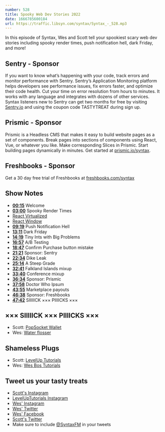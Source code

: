```yaml
---
number: 528
title: Spooky Web Dev Stories 2022
date: 1666785600184
url: https://traffic.libsyn.com/syntax/Syntax_-_528.mp3
---
```


In this episode of Syntax, Wes and Scott tell your spookiest scary web dev stories including spooky render times, push notification hell, dark Friday, and more!

## Sentry  - Sponsor

If you want to know what’s happening with your code, track errors and monitor performance with Sentry. Sentry’s Application Monitoring platform helps developers see performance issues, fix errors faster, and optimize their code health. Cut your time on error resolution from hours to minutes. It works with any language and integrates with dozens of other services. Syntax listeners new to Sentry can get two months for  free by visiting [Sentry.io](https://sentry.io) and using the coupon code TASTYTREAT during sign up.

## Prismic - Sponsor

Prismic is a Headless CMS that makes it easy to build website pages as a set of components. Break pages into sections of components using React, Vue, or whatever you like. Make corresponding Slices in Prismic. Start building pages dynamically in minutes. Get started at [prismic.io/syntax](https://prismic.io/syntax).

## Freshbooks - Sponsor

Get a 30 day free trial of Freshbooks at [freshbooks.com/syntax](https://freshbooks.com/syntax)

## Show Notes

* **[00:15](#t=00:15)** Welcome
* **[03:00](#t=03:00)** Spooky Render Times
* [React Virtualized](https://www.npmjs.com/package/react-virtualized)
* [React Window](https://www.npmjs.com/package/react-window)
* **[09:19](#t=09:19)** Push Notification Hell
* **[13:11](#t=13:11)** Dark Friday
* **[14:19](#t=14:19)** Tiny Ints with Big Problems
* **[16:57](#t=16:57)** A/B Testing
* **[18:47](#t=18:47)** Confirm Purchase button mistake
* **[21:21](#t=21:21)** Sponsor: Sentry
* **[22:34](#t=22:34)** Dike Leak
* **[25:14](#t=25:14)** A Steep Grade
* **[32:41](#t=32:41)** Falkland Islands mixup
* **[33:40](#t=33:40)** Conference mixup
* **[36:34](#t=36:34)** Sponsor: Prismic
* **[37:58](#t=37:58)** Doctor Who Ipsum
* **[43:55](#t=43:55)** Marketplace payouts
* **[46:38](#t=46:38)** Sponsor: Freshbooks
* **[47:42](#t=47:42)** SIIIIICK ××× PIIIICKS ×××

## ××× SIIIIICK ××× PIIIICKS ×××

* Scott: [PopSocket Wallet](https://amzn.to/3SXyimF)
* Wes: [Water flosser](https://amzn.to/3T10epT)

## Shameless Plugs

* Scott: [LevelUp Tutorials](https://leveluptutorials.com/)
* Wes: [Wes Bos Tutorials](https://wesbos.com/courses)

## Tweet us your tasty treats

* [Scott's Instagram](https://www.instagram.com/stolinski/)
* [LevelUpTutorials Instagram](https://www.instagram.com/LevelUpTutorials/)
* [Wes' Instagram](https://www.instagram.com/wesbos/)
* [Wes' Twitter](https://twitter.com/wesbos)
* [Wes' Facebook](https://www.facebook.com/wesbos.developer)
* [Scott's Twitter](https://twitter.com/stolinski)
* Make sure to include [@SyntaxFM](https://twitter.com/SyntaxFM) in your tweets
